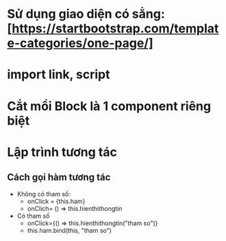 # Sử dụng giao diện có sẳng: [https://startbootstrap.com/template-categories/one-page/]
# import link, script
# Cắt mổi Block là 1 component riêng biệt
# Lập trình tương tác
## Cách gọi hàm tương tác

* Không có tham số: 
    - onClick = {this.ham}
    - onClich= () => this.hienthithongtin
* Có tham số
    - onClick={() => this.hienthithongtin("tham so")}
    - this.ham.bind(this, "tham so")


